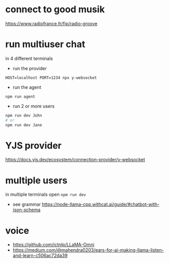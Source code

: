 # connect to good musik

https://www.radiofrance.fr/fip/radio-groove

# run multiuser chat
in 4 different terminals

- run the provider 
```
HOST=localhost PORT=1234 npx y-websocket

```
- run the agent
```
npm run agent
```
- run 2 or more users
 
```bash
npm run dev John
# or 
npm run dev Jane
```

# YJS provider
https://docs.yjs.dev/ecosystem/connection-provider/y-websocket

# multiple users
in multiple terminals open ```npm run dev```
- see grammar https://node-llama-cpp.withcat.ai/guide/#chatbot-with-json-schema

# voice 
- https://github.com/ictnlp/LLaMA-Omni
- https://medium.com/@mahendra0203/ears-for-ai-making-llama-listen-and-learn-c506ac72da39